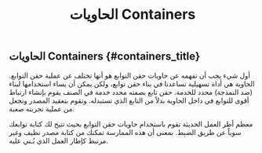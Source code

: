 ﻿---
title: الحاويات Containers
isChild: true
anchor:  containers
---

## الحاويات Containers {#containers_title}

أول شيء يجب أن تفهمه عن حاويات حقن التوابع هو أنها تختلف عن عملية حقن التوابع. الحاوية هي أداة تسهيلية تساعدنا في بناء حقن توابع، ولكن يمكن أن يساء استخدامها لبناء (ضد النمذجة) محدد للخدمة. حقن تابع بصفته محدد خدمة في الصنف يقوم بإنشاء
ارتباط أقوى للتوابع في داخل الحاوية بدلاً من التابع الذي تستبدله.
وتقوم بتعقيد المصدر وتجعل من عملية تجربته صعبة.

معظم أطر العمل الحديثة تقوم باستخدام حاويات حقن التوابع بحيث تتيح لك كتابة توابعك سوياً عن طريق الضبط.
بمعنى أن هذه الممارسة تمكنك من كتابة مصدر نظيف وغير مرتبط كإطار العمل الذي بُـني عليه.

